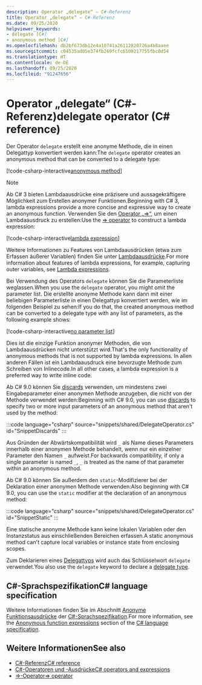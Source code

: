 ```yaml
---
description: Operator „delegate“ – C#-Referenz
title: Operator „delegate“ – C#-Referenz
ms.date: 09/25/2020
helpviewer_keywords:
- delegate [C#]
- anonymous method [C#]
ms.openlocfilehash: db2bf673db12e4a10741a26112820726a4b8aaee
ms.sourcegitcommit: c04535ad05e374fb269fcfc6509217755fbc0d54
ms.translationtype: HT
ms.contentlocale: de-DE
ms.lasthandoff: 09/25/2020
ms.locfileid: "91247656"
---
```

# <a name="delegate-operator-c-reference"></a><span data-ttu-id="43489-103">Operator „delegate“ (C#-Referenz)</span><span class="sxs-lookup"><span data-stu-id="43489-103">delegate operator (C# reference)</span></span>

<span data-ttu-id="43489-104">Der Operator `delegate` erstellt eine anonyme Methode, die in einen Delegattyp konvertiert werden kann:</span><span class="sxs-lookup"><span data-stu-id="43489-104">The `delegate` operator creates an anonymous method that can be converted to a delegate type:</span></span>

[!code-csharp-interactive[anonymous method](snippets/shared/DelegateOperator.cs#AnonymousMethod)]

> [!NOTE]
> <span data-ttu-id="43489-105">Ab C# 3 bieten Lambdaausdrücke eine präzisere und aussagekräftigere Möglichkeit zum Erstellen anonymer Funktionen.</span><span class="sxs-lookup"><span data-stu-id="43489-105">Beginning with C# 3, lambda expressions provide a more concise and expressive way to create an anonymous function.</span></span> <span data-ttu-id="43489-106">Verwenden Sie den [Operator „=>“](lambda-operator.md), um einen Lambdaausdruck zu erstellen:</span><span class="sxs-lookup"><span data-stu-id="43489-106">Use the [=> operator](lambda-operator.md) to construct a lambda expression:</span></span>
>
> [!code-csharp-interactive[lambda expression](snippets/shared/DelegateOperator.cs#Lambda)]
>
> <span data-ttu-id="43489-107">Weitere Informationen zu Features von Lambdaausdrücken (etwa zum Erfassen äußerer Variablen) finden Sie unter [Lambdaausdrücke](lambda-expressions.md).</span><span class="sxs-lookup"><span data-stu-id="43489-107">For more information about features of lambda expressions, for example, capturing outer variables, see [Lambda expressions](lambda-expressions.md).</span></span>

<span data-ttu-id="43489-108">Bei Verwendung des Operators `delegate` können Sie die Parameterliste weglassen.</span><span class="sxs-lookup"><span data-stu-id="43489-108">When you use the `delegate` operator, you might omit the parameter list.</span></span> <span data-ttu-id="43489-109">Die erstellte anonyme Methode kann dann mit einer beliebigen Parameterliste in einen Delegattyp konvertiert werden, wie im folgenden Beispiel zu sehen:</span><span class="sxs-lookup"><span data-stu-id="43489-109">If you do that, the created anonymous method can be converted to a delegate type with any list of  parameters, as the following example shows:</span></span>

[!code-csharp-interactive[no parameter list](snippets/shared/DelegateOperator.cs#WithoutParameterList)]

<span data-ttu-id="43489-110">Dies ist die einzige Funktion anonymer Methoden, die von Lambdaausdrücken nicht unterstützt wird.</span><span class="sxs-lookup"><span data-stu-id="43489-110">That's the only functionality of anonymous methods that is not supported by lambda expressions.</span></span> <span data-ttu-id="43489-111">In allen anderen Fällen ist ein Lambdaausdruck eine bevorzugte Methode zum Schreiben von Inlinecode.</span><span class="sxs-lookup"><span data-stu-id="43489-111">In all other cases, a lambda expression is a preferred way to write inline code.</span></span>

<span data-ttu-id="43489-112">Ab C# 9.0 können Sie [discards](../../discards.md) verwenden, um mindestens zwei Eingabeparameter einer anonymen Methode anzugeben, die nicht von der Methode verwendet werden:</span><span class="sxs-lookup"><span data-stu-id="43489-112">Beginning with C# 9.0, you can use [discards](../../discards.md) to specify two or more input parameters of an anonymous method that aren't used by the method:</span></span>

:::code language="csharp" source="snippets/shared/DelegateOperator.cs" id="SnippetDiscards" :::

<span data-ttu-id="43489-113">Aus Gründen der Abwärtskompatibilität wird `_` als Name dieses Parameters innerhalb einer anonymen Methode behandelt, wenn nur ein einzelner Parameter den Namen `_` aufweist.</span><span class="sxs-lookup"><span data-stu-id="43489-113">For backwards compatibility, if only a single parameter is named `_`, `_` is treated as the name of that parameter within an anonymous method.</span></span>

<span data-ttu-id="43489-114">Ab C# 9.0 können Sie außerdem den `static`-Modifizierer bei der Deklaration einer anonymen Methode verwenden:</span><span class="sxs-lookup"><span data-stu-id="43489-114">Also beginning with C# 9.0, you can use the `static` modifier at the declaration of an anonymous method:</span></span>

:::code language="csharp" source="snippets/shared/DelegateOperator.cs" id="SnippetStatic" :::

<span data-ttu-id="43489-115">Eine statische anonyme Methode kann keine lokalen Variablen oder den Instanzstatus aus einschließenden Bereichen erfassen.</span><span class="sxs-lookup"><span data-stu-id="43489-115">A static anonymous method can't capture local variables or instance state from enclosing scopes.</span></span>

<span data-ttu-id="43489-116">Zum Deklarieren eines [Delegattyps](../builtin-types/reference-types.md#the-delegate-type) wird auch das Schlüsselwort `delegate` verwendet.</span><span class="sxs-lookup"><span data-stu-id="43489-116">You also use the `delegate` keyword to declare a [delegate type](../builtin-types/reference-types.md#the-delegate-type).</span></span>

## <a name="c-language-specification"></a><span data-ttu-id="43489-117">C#-Sprachspezifikation</span><span class="sxs-lookup"><span data-stu-id="43489-117">C# language specification</span></span>

<span data-ttu-id="43489-118">Weitere Informationen finden Sie im Abschnitt [Anonyme Funktionsausdrücke](~/_csharplang/spec/expressions.md#anonymous-function-expressions) der [C#-Sprachspezifikation](~/_csharplang/spec/introduction.md).</span><span class="sxs-lookup"><span data-stu-id="43489-118">For more information, see the [Anonymous function expressions](~/_csharplang/spec/expressions.md#anonymous-function-expressions) section of the [C# language specification](~/_csharplang/spec/introduction.md).</span></span>

## <a name="see-also"></a><span data-ttu-id="43489-119">Weitere Informationen</span><span class="sxs-lookup"><span data-stu-id="43489-119">See also</span></span>

- [<span data-ttu-id="43489-120">C#-Referenz</span><span class="sxs-lookup"><span data-stu-id="43489-120">C# reference</span></span>](../index.md)
- [<span data-ttu-id="43489-121">C#-Operatoren und -Ausdrücke</span><span class="sxs-lookup"><span data-stu-id="43489-121">C# operators and expressions</span></span>](index.md)
- [<span data-ttu-id="43489-122">=>-Operator</span><span class="sxs-lookup"><span data-stu-id="43489-122">=> operator</span></span>](lambda-operator.md)
